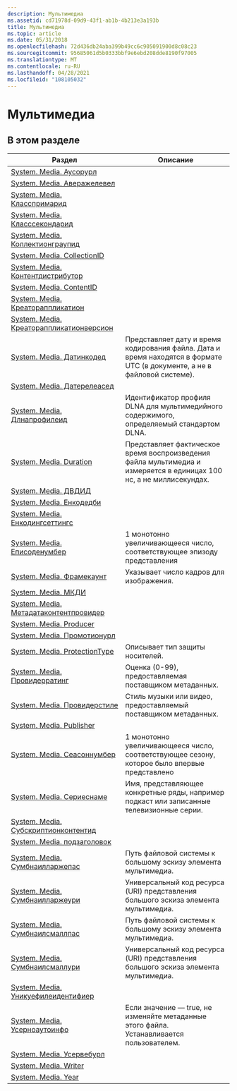 ```yaml
---
description: Мультимедиа
ms.assetid: cd71978d-09d9-43f1-ab1b-4b213e3a193b
title: Мультимедиа
ms.topic: article
ms.date: 05/31/2018
ms.openlocfilehash: 72d436db24aba399b49cc6c905091900d8c08c23
ms.sourcegitcommit: 95685061d5b0333bbf9e6ebd208dde8190f97005
ms.translationtype: MT
ms.contentlocale: ru-RU
ms.lasthandoff: 04/28/2021
ms.locfileid: "108105032"
---
```

# <a name="media"></a>Мультимедиа

## <a name="in-this-section"></a>В этом разделе



| Раздел                                                                                                        | Описание                                                                                                            |
|--------------------------------------------------------------------------------------------------------------|------------------------------------------------------------------------------------------------------------------------|
| [System. Media. Аусорурл](./props-system-media-authorurl.md)<br/>                                 |                                                                                                                        |
| [System. Media. Аверажелевел](./props-system-media-averagelevel.md)<br/>                           |                                                                                                                        |
| [System. Media. Класспримарид](./props-system-media-classprimaryid.md)<br/>                       |                                                                                                                        |
| [System. Media. Класссекондарид](./props-system-media-classsecondaryid.md)<br/>                   |                                                                                                                        |
| [System. Media. Коллектионграупид](./props-system-media-collectiongroupid.md)<br/>                 |                                                                                                                        |
| [System. Media. CollectionID](./props-system-media-collectionid.md)<br/>                           |                                                                                                                        |
| [System. Media. Контентдистрибутор](./props-system-media-contentdistributor.md)<br/>               |                                                                                                                        |
| [System. Media. ContentID](./props-system-media-contentid.md)<br/>                                 |                                                                                                                        |
| [System. Media. Креатораппликатион](./props-system-media-creatorapplication.md)<br/>               |                                                                                                                        |
| [System. Media. Креатораппликатионверсион](./props-system-media-creatorapplicationversion.md)<br/> |                                                                                                                        |
| [System. Media. Датинкодед](./props-system-media-dateencoded.md)<br/>                             | Представляет дату и время кодирования файла. Дата и время находятся в формате UTC (в документе, а не в файловой системе).<br/>    |
| [System. Media. Датерелеасед](./props-system-media-datereleased.md)<br/>                           |                                                                                                                        |
| [System. Media. Длнапрофилеид](props-system-media-dlnaprofileid.md)<br/>                                | Идентификатор профиля DLNA для мультимедийного содержимого, определяемый стандартом DLNA.<br/>                                           |
| [System. Media. Duration](./props-system-media-duration.md)<br/>                                   | Представляет фактическое время воспроизведения файла мультимедиа и измеряется в единицах 100 нс, а не миллисекундах.<br/>           |
| [System. Media. ДВДИД](./props-system-media-dvdid.md)<br/>                                         |                                                                                                                        |
| [System. Media. Енкодедби](./props-system-media-encodedby.md)<br/>                                 |                                                                                                                        |
| [System. Media. Енкодингсеттингс](./props-system-media-encodingsettings.md)<br/>                   |                                                                                                                        |
| [System. Media. Еписоденумбер](props-system-media-episodenumber.md)<br/>                                | 1 монотонно увеличивающееся число, соответствующее эпизоду представления<br/>                      |
| [System. Media. Фрамекаунт](./props-system-media-framecount.md)<br/>                               | Указывает число кадров для изображения.<br/>                                                                    |
| [System. Media. МКДИ](./props-system-media-mcdi.md)<br/>                                           |                                                                                                                        |
| [System. Media. Метадатаконтентпровидер](./props-system-media-metadatacontentprovider.md)<br/>     |                                                                                                                        |
| [System. Media. Producer](./props-system-media-producer.md)<br/>                                   |                                                                                                                        |
| [System. Media. Промотионурл](./props-system-media-promotionurl.md)<br/>                           |                                                                                                                        |
| [System. Media. ProtectionType](./props-system-media-protectiontype.md)<br/>                       | Описывает тип защиты носителей.<br/>                                                                     |
| [System. Media. Провидерратинг](./props-system-media-providerrating.md)<br/>                       | Оценка (0-99), предоставляемая поставщиком метаданных.<br/>                                                          |
| [System. Media. Провидерстиле](./props-system-media-providerstyle.md)<br/>                         | Стиль музыки или видео, предоставляемый поставщиком метаданных.<br/>                                                 |
| [System. Media. Publisher](./props-system-media-publisher.md)<br/>                                 |                                                                                                                        |
| [System. Media. Сеасоннумбер](props-system-media-seasonnumber.md)<br/>                                  | 1 монотонно увеличивающееся число, соответствующее сезону, которое было впервые представлено<br/> |
| [System. Media. Сериеснаме](props-system-media-seriesname.md)<br/>                                      | Имя, представляющее конкретные ряды, например подкаст или записанные телевизионные серии.<br/>                  |
| [System. Media. Субскриптионконтентид](./props-system-media-subscriptioncontentid.md)<br/>         |                                                                                                                        |
| [System. Media. подзаголовок](./props-system-media-subtitle.md)<br/>                                   |                                                                                                                        |
| [System. Media. Сумбнаилларжепас](props-system-media-thumbnaillargepath.md)<br/>                      | Путь файловой системы к большому эскизу элемента мультимедиа.<br/>                                    |
| [System. Media. Сумбнаилларжеури](props-system-media-thumbnaillargeuri.md)<br/>                        | Универсальный код ресурса (URI) представления большого эскиза элемента мультимедиа.<br/>                                                |
| [System. Media. Сумбнаилсмаллпас](props-system-media-thumbnailsmallpath.md)<br/>                      | Путь файловой системы к большому эскизу элемента мультимедиа.<br/>                                    |
| [System. Media. Сумбнаилсмаллури](props-system-media-thumbnailsmalluri.md)<br/>                        | Универсальный код ресурса (URI) представления большого эскиза элемента мультимедиа.<br/>                                                |
| [System. Media. Уникуефилеидентифиер](./props-system-media-uniquefileidentifier.md)<br/>           |                                                                                                                        |
| [System. Media. Усерноаутоинфо](./props-system-media-usernoautoinfo.md)<br/>                       | Если значение — true, не изменяйте метаданные этого файла. Устанавливается пользователем.<br/>                                                    |
| [System. Media. Усервебурл](./props-system-media-userweburl.md)<br/>                               |                                                                                                                        |
| [System. Media. Writer](./props-system-media-writer.md)<br/>                                       |                                                                                                                        |
| [System. Media. Year](./props-system-media-year.md)<br/>                                           |                                                                                                                        |



 

 

 
